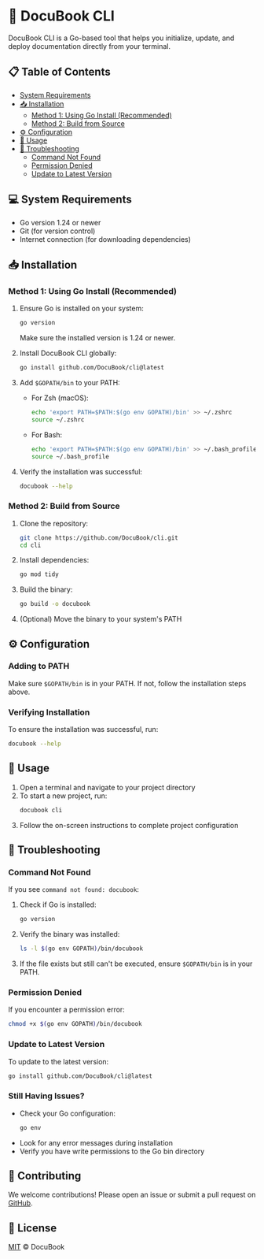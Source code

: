 # 🚀 DocuBook CLI

DocuBook CLI is a Go-based tool that helps you initialize, update, and deploy documentation directly from your terminal.

## 📋 Table of Contents
- [System Requirements](#-system-requirements)
- [📥 Installation](#-installation)
  - [Method 1: Using Go Install (Recommended)](#method-1-using-go-install-recommended)
  - [Method 2: Build from Source](#method-2-build-from-source)
- [⚙️ Configuration](#️-configuration)
- [🚀 Usage](#-usage)
- [🔧 Troubleshooting](#-troubleshooting)
  - [Command Not Found](#command-not-found)
  - [Permission Denied](#permission-denied)
  - [Update to Latest Version](#update-to-latest-version)

## 💻 System Requirements

- Go version 1.24 or newer
- Git (for version control)
- Internet connection (for downloading dependencies)

## 📥 Installation

### Method 1: Using Go Install (Recommended)

1. Ensure Go is installed on your system:
   ```bash
   go version
   ```
   Make sure the installed version is 1.24 or newer.

2. Install DocuBook CLI globally:
   ```bash
   go install github.com/DocuBook/cli@latest
   ```

3. Add `$GOPATH/bin` to your PATH:
   - For Zsh (macOS):
     ```bash
     echo 'export PATH=$PATH:$(go env GOPATH)/bin' >> ~/.zshrc
     source ~/.zshrc
     ```
   - For Bash:
     ```bash
     echo 'export PATH=$PATH:$(go env GOPATH)/bin' >> ~/.bash_profile
     source ~/.bash_profile
     ```

4. Verify the installation was successful:
   ```bash
   docubook --help
   ```

### Method 2: Build from Source

1. Clone the repository:
   ```bash
   git clone https://github.com/DocuBook/cli.git
   cd cli
   ```

2. Install dependencies:
   ```bash
   go mod tidy
   ```

3. Build the binary:
   ```bash
   go build -o docubook
   ```

4. (Optional) Move the binary to your system's PATH

## ⚙️ Configuration

### Adding to PATH

Make sure `$GOPATH/bin` is in your PATH. If not, follow the installation steps above.

### Verifying Installation

To ensure the installation was successful, run:
```bash
docubook --help
```

## 🚀 Usage

1. Open a terminal and navigate to your project directory
2. To start a new project, run:
   ```bash
   docubook cli
   ```
3. Follow the on-screen instructions to complete project configuration

## 🔧 Troubleshooting

### Command Not Found

If you see `command not found: docubook`:

1. Check if Go is installed:
   ```bash
   go version
   ```

2. Verify the binary was installed:
   ```bash
   ls -l $(go env GOPATH)/bin/docubook
   ```

3. If the file exists but still can't be executed, ensure `$GOPATH/bin` is in your PATH.

### Permission Denied

If you encounter a permission error:
```bash
chmod +x $(go env GOPATH)/bin/docubook
```

### Update to Latest Version

To update to the latest version:
```bash
go install github.com/DocuBook/cli@latest
```

### Still Having Issues?

- Check your Go configuration:
  ```bash
  go env
  ```
- Look for any error messages during installation
- Verify you have write permissions to the Go bin directory

## 🤝 Contributing

We welcome contributions! Please open an issue or submit a pull request on [GitHub](https://github.com/DocuBook/cli).

## 📜 License

[MIT](LICENSE) © DocuBook
